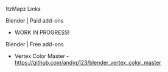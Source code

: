 ItzMapz Links

Blender | Paid add-ons
- WORK IN PROGRESS!

Blender | Free add-ons
- Vertex Color Master - https://github.com/andyp123/blender_vertex_color_master 
